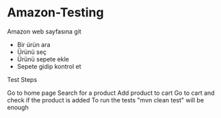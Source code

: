 # Amazon-Testing


Amazon web sayfasına git
- Bir ürün ara
- Ürünü seç
- Ürünü sepete ekle
- Sepete gidip kontrol et

Test Steps

Go to home page
Search for a product
Add product to cart
Go to cart and check if the product is added
To run the tests
"mvn clean test" will be enough
